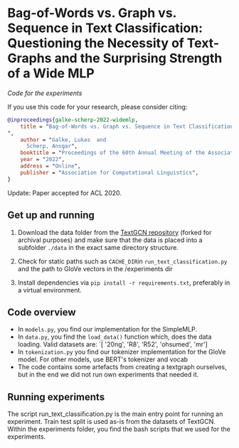 # Bag-of-Words vs. Graph vs. Sequence in Text Classification: Questioning the Necessity of Text-Graphs and the Surprising Strength of a Wide MLP

*Code for the experiments*

If you use this code for your research, please consider citing:

```bibtex
@inproceedings{galke-scherp-2022-widemlp,
    title = "Bag-of-Words vs. Graph vs. Sequence in Text Classification: Questioning the Necessity of Text-Graphs and the Surprising Strength of a Wide MLP
",
    author = "Galke, Lukas  and
      Scherp, Ansgar",
    booktitle = "Proceedings of the 60th Annual Meeting of the Association for Computational Linguistics (Volume 1: Long Papers)",
    year = "2022",
    address = "Online",
    publisher = "Association for Computational Linguistics",
}

```

Update: Paper accepted for ACL 2020.

## Get up and running

1. Download the data folder from the [TextGCN repository](https://github.com/lgalke/text_gcn) (forked for archival purposes) and make sure that the data is placed into a subfolder `./data` in the exact same directory structure.

2. Check for static paths such as `CACHE_DIR`in `run_text_classification.py` and the path to GloVe vectors in the /experiments dir

3. Install dependencies via `pip install -r requirements.txt`, preferably in a virtual environment.

## Code overview

- In `models.py`, you find our implementation for the SimpleMLP.
- In `data.py`, you find the `load_data()` function which, does the data loading. Valid datasets are: `[ '20ng', 'R8', 'R52', 'ohsumed', 'mr']
- In `tokenization.py` you find our tokenizer implementation for the GloVe model. For other models, use BERT's tokenizer and vocab
- The code contains some artefacts from creating a textgraph ourselves, but in the end we did not run own experiments that needed it.

## Running experiments

The script run\_text\_classification.py is the main entry point for running an experiment.
Train test split is used as-is from the datasets of TextGCN.
Within the experiments folder, you find the bash scripts that we used for the experiments.
